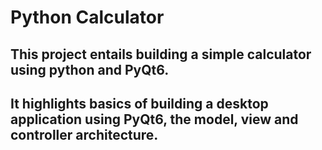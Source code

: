 # Python Calculator
## This project entails building a simple calculator using python and PyQt6.
## It highlights basics of building a desktop application using PyQt6, the model, view and controller architecture.
